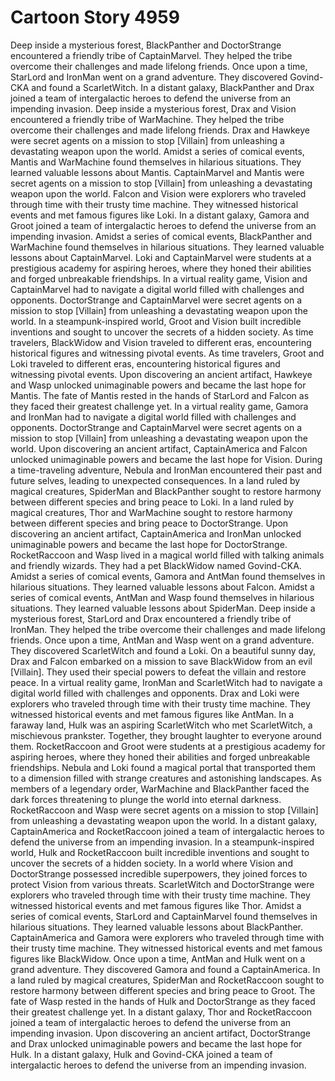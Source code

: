 # Cartoon Story 4959

Deep inside a mysterious forest, BlackPanther and DoctorStrange encountered a friendly tribe of CaptainMarvel. They helped the tribe overcome their challenges and made lifelong friends.
Once upon a time, StarLord and IronMan went on a grand adventure. They discovered Govind-CKA and found a ScarletWitch.
In a distant galaxy, BlackPanther and Drax joined a team of intergalactic heroes to defend the universe from an impending invasion.
Deep inside a mysterious forest, Drax and Vision encountered a friendly tribe of WarMachine. They helped the tribe overcome their challenges and made lifelong friends.
Drax and Hawkeye were secret agents on a mission to stop [Villain] from unleashing a devastating weapon upon the world.
Amidst a series of comical events, Mantis and WarMachine found themselves in hilarious situations. They learned valuable lessons about Mantis.
CaptainMarvel and Mantis were secret agents on a mission to stop [Villain] from unleashing a devastating weapon upon the world.
Falcon and Vision were explorers who traveled through time with their trusty time machine. They witnessed historical events and met famous figures like Loki.
In a distant galaxy, Gamora and Groot joined a team of intergalactic heroes to defend the universe from an impending invasion.
Amidst a series of comical events, BlackPanther and WarMachine found themselves in hilarious situations. They learned valuable lessons about CaptainMarvel.
Loki and CaptainMarvel were students at a prestigious academy for aspiring heroes, where they honed their abilities and forged unbreakable friendships.
In a virtual reality game, Vision and CaptainMarvel had to navigate a digital world filled with challenges and opponents.
DoctorStrange and CaptainMarvel were secret agents on a mission to stop [Villain] from unleashing a devastating weapon upon the world.
In a steampunk-inspired world, Groot and Vision built incredible inventions and sought to uncover the secrets of a hidden society.
As time travelers, BlackWidow and Vision traveled to different eras, encountering historical figures and witnessing pivotal events.
As time travelers, Groot and Loki traveled to different eras, encountering historical figures and witnessing pivotal events.
Upon discovering an ancient artifact, Hawkeye and Wasp unlocked unimaginable powers and became the last hope for Mantis.
The fate of Mantis rested in the hands of StarLord and Falcon as they faced their greatest challenge yet.
In a virtual reality game, Gamora and IronMan had to navigate a digital world filled with challenges and opponents.
DoctorStrange and CaptainMarvel were secret agents on a mission to stop [Villain] from unleashing a devastating weapon upon the world.
Upon discovering an ancient artifact, CaptainAmerica and Falcon unlocked unimaginable powers and became the last hope for Vision.
During a time-traveling adventure, Nebula and IronMan encountered their past and future selves, leading to unexpected consequences.
In a land ruled by magical creatures, SpiderMan and BlackPanther sought to restore harmony between different species and bring peace to Loki.
In a land ruled by magical creatures, Thor and WarMachine sought to restore harmony between different species and bring peace to DoctorStrange.
Upon discovering an ancient artifact, CaptainAmerica and IronMan unlocked unimaginable powers and became the last hope for DoctorStrange.
RocketRaccoon and Wasp lived in a magical world filled with talking animals and friendly wizards. They had a pet BlackWidow named Govind-CKA.
Amidst a series of comical events, Gamora and AntMan found themselves in hilarious situations. They learned valuable lessons about Falcon.
Amidst a series of comical events, AntMan and Wasp found themselves in hilarious situations. They learned valuable lessons about SpiderMan.
Deep inside a mysterious forest, StarLord and Drax encountered a friendly tribe of IronMan. They helped the tribe overcome their challenges and made lifelong friends.
Once upon a time, AntMan and Wasp went on a grand adventure. They discovered ScarletWitch and found a Loki.
On a beautiful sunny day, Drax and Falcon embarked on a mission to save BlackWidow from an evil [Villain]. They used their special powers to defeat the villain and restore peace.
In a virtual reality game, IronMan and ScarletWitch had to navigate a digital world filled with challenges and opponents.
Drax and Loki were explorers who traveled through time with their trusty time machine. They witnessed historical events and met famous figures like AntMan.
In a faraway land, Hulk was an aspiring ScarletWitch who met ScarletWitch, a mischievous prankster. Together, they brought laughter to everyone around them.
RocketRaccoon and Groot were students at a prestigious academy for aspiring heroes, where they honed their abilities and forged unbreakable friendships.
Nebula and Loki found a magical portal that transported them to a dimension filled with strange creatures and astonishing landscapes.
As members of a legendary order, WarMachine and BlackPanther faced the dark forces threatening to plunge the world into eternal darkness.
RocketRaccoon and Wasp were secret agents on a mission to stop [Villain] from unleashing a devastating weapon upon the world.
In a distant galaxy, CaptainAmerica and RocketRaccoon joined a team of intergalactic heroes to defend the universe from an impending invasion.
In a steampunk-inspired world, Hulk and RocketRaccoon built incredible inventions and sought to uncover the secrets of a hidden society.
In a world where Vision and DoctorStrange possessed incredible superpowers, they joined forces to protect Vision from various threats.
ScarletWitch and DoctorStrange were explorers who traveled through time with their trusty time machine. They witnessed historical events and met famous figures like Thor.
Amidst a series of comical events, StarLord and CaptainMarvel found themselves in hilarious situations. They learned valuable lessons about BlackPanther.
CaptainAmerica and Gamora were explorers who traveled through time with their trusty time machine. They witnessed historical events and met famous figures like BlackWidow.
Once upon a time, AntMan and Hulk went on a grand adventure. They discovered Gamora and found a CaptainAmerica.
In a land ruled by magical creatures, SpiderMan and RocketRaccoon sought to restore harmony between different species and bring peace to Groot.
The fate of Wasp rested in the hands of Hulk and DoctorStrange as they faced their greatest challenge yet.
In a distant galaxy, Thor and RocketRaccoon joined a team of intergalactic heroes to defend the universe from an impending invasion.
Upon discovering an ancient artifact, DoctorStrange and Drax unlocked unimaginable powers and became the last hope for Hulk.
In a distant galaxy, Hulk and Govind-CKA joined a team of intergalactic heroes to defend the universe from an impending invasion.
